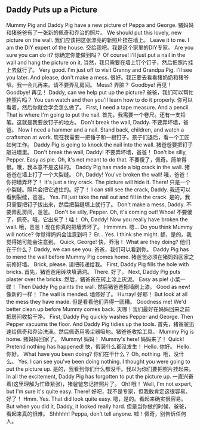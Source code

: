 ## Daddy Puts up a Picture

Mummy Pig and Daddy Pig have a new picture of Peppa and George.
猪妈妈和猪爸爸有了一张新的佩奇和乔治的照片。
We should put this lovely, new picture on the wall.
我们应该把这张漂亮的新照片挂在墙上。
Leave it to me. I am the DIY expert of the house.
交给我吧。我是这个家里的DIY专家。
Are you sure you can do it?
你确定你能做到吗？
Of course! I'll just put a nail in the wall and hang the picture on it.
当然，我只需要在墙上钉个钉子，然后把照片挂上去就行了。
Very good. I'm just off to visit Granny and Grandpa Pig. I'll see you later. And please, don't make a mess.
很好。我正要去看看猪奶奶和猪爷爷。我一会儿再来。请不要弄乱房间。
Mess?
弄脏？
Goodbye!
再见！
Goodbye!
再见！
Daddy, can we help put up the picture?
爸爸，我们可以帮忙挂照片吗？
You can watch and then you'll learn how to do it properly.
你可以看着，然后你就会学会怎么做了。
First, I need a tape measure. And a pencil. That is where I'm going to put the nail.
首先，我需要一个卷尺。还有一支铅笔。这就是我要放钉子的地方。
Don't break the wall, Daddy.
不要弄坏墙，爸爸。
Now I need a hammer and a nail. Stand back, children, and watch a craftsman at work.
现在我需要一把锤子和一根钉子。孩子们退后，看一个工匠如何工作。
Daddy Pig is going to knock the nail into the wall.
猪爸爸要把钉子敲进墙里。
Don't break the wall, Daddy!
不要弄坏墙，爸爸！
Don't be silly, Pepper. Easy as pie. Oh, it's not meant to do that.
不要傻了，佩奇。简单得很。哦，我本意不是这样的。
Daddy Pig has made a big crack in the wall.
猪爸爸在墙上打了一个大裂缝。
Oh, Daddy! You've broken the wall!
哦，爸爸！你把墙弄坏了！
It's just a tiny crack. The picture will hide it. There!
只是一个小裂缝。照片会把它遮住的。好了！
I can still see the crack, Daddy.
我还可以看到裂缝，爸爸。
Yes. I'll just take the nail out and fill in the crack.
是的，我只需要把钉子拔出来，然后把裂缝填上就行了。
Don't make a mess, Daddy.
不要弄乱房间，爸爸。
Don't be silly, Pepper. Oh, it's coming out! Whoa!
不要傻了，佩奇。哦，它出来了！哇！
Oh, Daddy! Now you really have broken the wall.
哦，爸爸！现在你真的把墙弄坏了。
Hmmmm.
嗯...
Do you think Mummy will notice?
你觉得妈妈会注意到吗？
Er... Yes. I think she might.
额，是的。我觉得她可能会注意到。
Quick, George!
快，乔治！
What are they doing?
他们在干什么？
Daddy, we can see you.
爸爸，我们可以看到你。
Daddy Pig has to mend the wall before Mummy Pig comes home.
猪爸爸必须在猪妈妈回家之前修好墙。
Brick, please.
请把砖递给我。
First, Daddy Pig fills the hole with bricks.
首先，猪爸爸用砖块填满洞。
There.
好了。
Next, Daddy Pig puts plaster over the bricks.
然后，猪爸爸在砖上涂上灰泥。
Easy as pie!
小菜一碟！
Then Daddy Pig paints the wall.
然后猪爸爸把墙刷上漆。
Good as new!
像新的一样！
The wall is mended.
墙修好了。
Hurray!
好耶！
But look at all the mess they have made.
但是看看他们弄得一团糟。
Goodness me! We'd better clean up before Mummy comes back.
天哪！我们最好在妈妈回来之前把房间收拾干净。
First, Daddy Pig quickly washes Pepper and George. Then Pepper vacuums the floor. And Daddy Pig tidies up the tools.
首先，猪爸爸迅速给佩奇和乔治洗澡。然后佩奇用吸尘器吸地。猪爸爸收拾工具。
Mummy Pig is home.
猪妈妈回家了。
Mummy!
妈妈！
Mummy's here!
妈妈来了！
Quick! Pretend nothing has happened!
快，假装什么都没发生！
Hello.
你好。
Hello.
你好。
What have you been doing?
你们在干什么？
Oh, nothing.
哦，没什么。
Yes. I can see you've been doing nothing. I thought you were going to put the picture up.
是的，我看到你们什么都没干。我以为你们要把照片挂起来。
In all the excitement, Daddy Pig has forgotten to put the picture up.
一直兴奋着(这里理解为忙碌紧张)，猪爸爸忘记挂照片了。
Oh!
哦！
Well, I'm not expert, but I'm sure it's quite easy. There!
好吧，我不是专家，但我敢肯定这很容易。好了！
Hmm. Yes. That did look quite easy.
嗯，是的。看起来确实很容易。
But when you did it, Daddy, it looked really hard.
但是当你做的时候，爸爸，看起来真的很难。
Shhhhh! Peppa, don't tell anyone.
嘘！佩奇，别告诉任何人。
